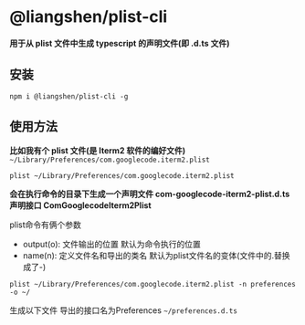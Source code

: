 # @liangshen/plist-cli

**用于从 plist 文件中生成 typescript 的声明文件(即 .d.ts 文件)**

## 安装

```shell
npm i @liangshen/plist-cli -g
```

## 使用方法

**比如我有个 plist 文件(是 Iterm2 软件的编好文件)**
`~/Library/Preferences/com.googlecode.iterm2.plist`

```shell
plist ~/Library/Preferences/com.googlecode.iterm2.plist
```

**会在执行命令的目录下生成一个声明文件 com-googlecode-iterm2-plist.d.ts 声明接口 ComGooglecodeIterm2Plist**


 plist命令有俩个参数
- output(o): 文件输出的位置 默认为命令执行的位置
- name(n): 定义文件名和导出的类名 默认为plist文件名的变体(文件中的.替换成了-)

```shell
plist ~/Library/Preferences/com.googlecode.iterm2.plist -n preferences -o ~/
```

生成以下文件 导出的接口名为Preferences
`~/preferences.d.ts`